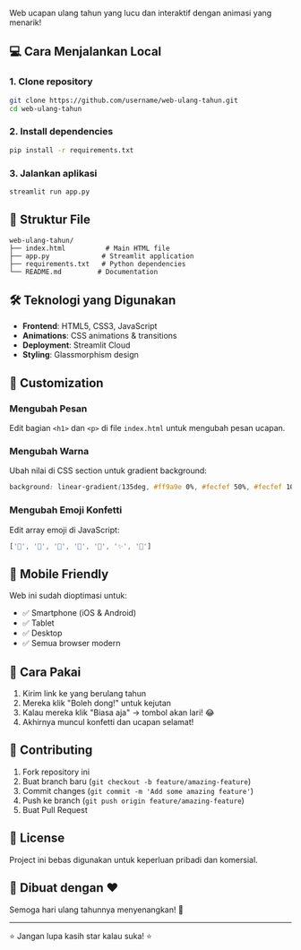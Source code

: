 Web ucapan ulang tahun yang lucu dan interaktif dengan animasi yang menarik!

## 💻 Cara Menjalankan Local

### 1. Clone repository
```bash
git clone https://github.com/username/web-ulang-tahun.git
cd web-ulang-tahun
```

### 2. Install dependencies
```bash
pip install -r requirements.txt
```

### 3. Jalankan aplikasi
```bash
streamlit run app.py
```

## 📁 Struktur File
```
web-ulang-tahun/
├── index.html          # Main HTML file
├── app.py             # Streamlit application
├── requirements.txt   # Python dependencies
└── README.md         # Documentation
```

## 🛠️ Teknologi yang Digunakan
- **Frontend**: HTML5, CSS3, JavaScript
- **Animations**: CSS animations & transitions
- **Deployment**: Streamlit Cloud
- **Styling**: Glassmorphism design

## 🎨 Customization

### Mengubah Pesan
Edit bagian `<h1>` dan `<p>` di file `index.html` untuk mengubah pesan ucapan.

### Mengubah Warna
Ubah nilai di CSS section untuk gradient background:
```css
background: linear-gradient(135deg, #ff9a9e 0%, #fecfef 50%, #fecfef 100%);
```

### Mengubah Emoji Konfetti
Edit array emoji di JavaScript:
```javascript
['🎉', '🎂', '🎁', '🎈', '🥳', '✨', '🎊']
```

## 📱 Mobile Friendly
Web ini sudah dioptimasi untuk:
- ✅ Smartphone (iOS & Android)
- ✅ Tablet
- ✅ Desktop
- ✅ Semua browser modern

## 🎯 Cara Pakai
1. Kirim link ke yang berulang tahun
2. Mereka klik "Boleh dong!" untuk kejutan
3. Kalau mereka klik "Biasa aja" → tombol akan lari! 😂
4. Akhirnya muncul konfetti dan ucapan selamat!

## 🤝 Contributing
1. Fork repository ini
2. Buat branch baru (`git checkout -b feature/amazing-feature`)
3. Commit changes (`git commit -m 'Add some amazing feature'`)
4. Push ke branch (`git push origin feature/amazing-feature`)
5. Buat Pull Request

## 📜 License
Project ini bebas digunakan untuk keperluan pribadi dan komersial.

## 💝 Dibuat dengan ❤️
Semoga hari ulang tahunnya menyenangkan! 🥳

---

⭐ Jangan lupa kasih star kalau suka! ⭐
